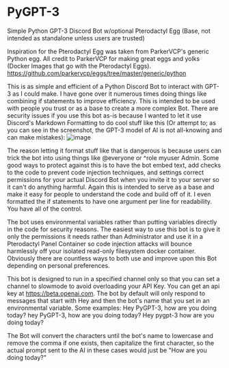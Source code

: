 # PyGPT-3
Simple Python GPT-3 Discord Bot w/optional Pterodactyl Egg (Base, not intended as standalone unless users are trusted)

Inspiration for the Pterodactyl Egg was taken from ParkerVCP's generic Python egg. All credit to ParkerVCP for making great eggs and yolks (Docker Images that go with the Pterodactyl Eggs). https://github.com/parkervcp/eggs/tree/master/generic/python

This is as simple and efficient of a Python Discord Bot to interact with GPT-3 as I could make. I have gone over it numerous times doing things like combining if statements to improve efficiency. This is intended to be used with people you trust or as a base to create a more complex Bot. There are security issues if you use this bot as-is because I wanted to let it use Discord's Markdown Formatting to do cool stuff like this (Or attempt to; as you can see in the screenshot, the GPT-3 model of AI is not all-knowing and can make mistakes): ![image](https://user-images.githubusercontent.com/59907407/213577147-fcb07d45-40fa-4216-8301-180ca76c19c4.png)

The reason letting it format stuff like that is dangerous is because users can trick the bot into using things like @everyone or ^role myuser Admin. Some good ways to protect against this is to have the bot embed text, add checks to the code to prevent code injection techniques, and settings correct permissions for your actual Discord Bot when you invite it to your server so it can't do anything harmful. Again this is intended to serve as a base and make it easy for people to understand the code and build off of it. I even formatted the if statements to have one argument per line for readability. You have all of the control.

The bot uses environmental variables rather than putting variables directly in the code for security reasons. The easiest way to use this bot is to give it only the permissions it needs rather than Administrator and use it in a Pterodactyl Panel Container so code injection attacks will bounce harmlessly off your isolated read-only filesystem docker container. Obviously there are countless ways to both use and improve upon this Bot depending on personal preferences.

This bot is designed to run in a specified channel only so that you can set a channel to slowmode to avoid overloading your API Key. You can get an api key at https://beta.openai.com.
The bot by default will only respond to messages that start with Hey and then the bot's name that you set in an environmental variable. Some examples:
Hey PyGPT-3, how are you doing today?
hey PyGPT-3, how are you doing today?
Hey pygpt-3 how are you doing today?

The Bot will convert the characters until the bot's name to lowercase and remove the comma if one exists, then capitalize the first character, so the actual prompt sent to the AI in these cases would just be "How are you doing today?"
